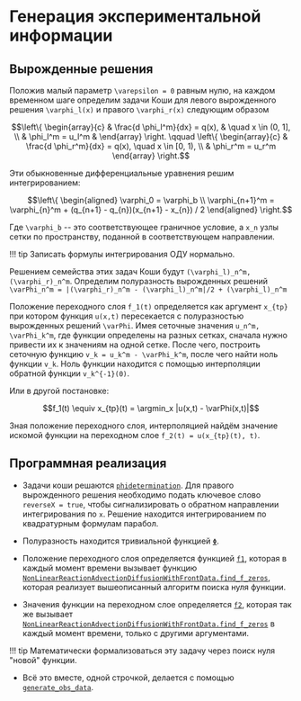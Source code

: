 # Генерация экспериментальной информации

## Вырожденные решения

Положив малый параметр ``\varepsilon = 0`` равным нулю, на каждом временном
шаге определим задачи Коши для левого вырожденного решения ``\varphi_l(x)``
и правого ``\varphi_r(x)`` следующим образом

```math
\left\{
\begin{array}{c}
    & \frac{d \phi_l^m}{dx} = q(x), & \quad x \in (0, 1], \\
    & \phi_l^m = u_l^m &
\end{array}
\right.
\qquad
\left\{
\begin{array}{c}
    & \frac{d \phi_r^m}{dx} = q(x), \quad x \in [0, 1), \\
    & \phi_r^m = u_r^m
\end{array}
\right.
```

Эти обыкновенные дифференциальные уравнения решим интегрированием:
```math
\left\{
\begin{aligned}
    \varphi_0 = \varphi_b \\
    \varphi_{n+1}^m = \varphi_{n}^m + (q_{n+1} - q_{n})(x_{n+1} - x_{n}) / 2
\end{aligned}
\right.
```
Где ``\varphi_b`` -- это соответствующее граничное условие, а ``x_n`` узлы сетки
по пространству, поданной в соответствующем направлении.

!!! tip
    Записать формулы интегрирования ОДУ нормально.

Решением семейства этих задач Коши будут ``(\varphi_l)_n^m, (\varphi_r)_n^m``.
Определим полуразность вырожденных решений
``\varPhi_n^m = |(\varphi_r)_n^m - (\varphi_l)_n^m|/2 + (\varphi_l)_n^m``

Положение переходного слоя ``f_1(t)`` определяется как аргумент ``x_{tp}``
при котором функция ``u(x,t)`` пересекается с полуразностью вырожденных решений
``\varPhi``.
Имея сеточные значения ``u_n^m, \varPhi_k^m``, где функции определены на разных
сетках, сначала нужно привести их к значениям на одной сетке.
После чего, построить сеточную функцию ``v_k = u_k^m - \varPhi_k^m``, после чего
найти ноль функции ``v_k``.
Ноль функции находится с помощью интерполяции обратной функции ``v_k^{-1}(0)``.

Или в другой постановке:
```math
f_1(t) \equiv x_{tp}(t) = \argmin_x |u(x,t) - \varPhi(x,t)|
```

Зная положение переходного слоя, интерполяцией найдём значение искомой функции
на переходном слое ``f_2(t) = u(x_{tp}(t), t)``.

## Программная реализация

* Задачи коши решаются [`phidetermination`](@ref). Для правого вырожденного
    решения необходимо подать ключевое слово `reverseX = true`, чтобы
    сигнализировать о обратном направлении интегрирования по ``x``.
    Решение находится интегрированием по квадратурным формулам парабол.

* Полуразность находится тривиальной функцией [`Φ`](@ref).

* Положение переходного слоя определяется функцией [`f1`](@ref), которая в
    каждый момент времени вызывает функцию
    [`NonLinearReactionAdvectionDiffusionWithFrontData.find_f_zeros`](@ref),
    которая реализует вышеописанный алгоритм поиска нуля функции.

* Значения функции на переходном слое определяется [`f2`](@ref), которая
    так же вызывает
    [`NonLinearReactionAdvectionDiffusionWithFrontData.find_f_zeros`](@ref)
    в каждый момент времени, только с другими аргументами.

!!! tip
    Математически формализоваться эту задачу через поиск нуля "новой"
    функции.

* Всё это вместе, одной строчкой, делается с помощью
    [`generate_obs_data`](@ref).
